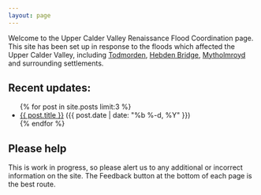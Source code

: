 ```yaml
---
layout: page
---
```


Welcome to the Upper Calder Valley Renaissance Flood Coordination page.
This site has been set up in response to the floods which affected the
Upper Calder Valley, including
[Todmorden](/communities/todmorden/),
[Hebden Bridge](/communities/hebden-bridge/),
[Mytholmroyd](/communities/mytholmroyd/) and surrounding settlements.

## Recent updates:

<ul>
{% for post in site.posts limit:3 %}
<li><a href="{{ post.url | prepend: site.baseurl }}">{{ post.title }}</a> ({{ post.date | date: "%b %-d, %Y" }})</li>
{% endfor %}
</ul>

## Please help

This is work in progress, so please alert us to any additional or incorrect
information on the site. The Feedback button at the bottom of each page is the
best route.
